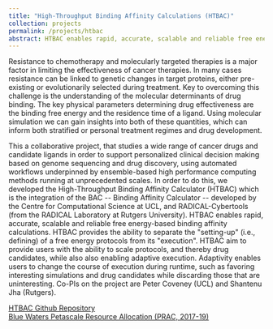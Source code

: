 ```yaml
---
title: "High-Throughput Binding Affinity Calculations (HTBAC)"
collection: projects
permalink: /projects/htbac
abstract: HTBAC enables rapid, accurate, scalable and reliable free energy-based binding affinity calculations.
---
```


Resistance to chemotherapy and molecularly targeted therapies is a major factor in limiting the effectiveness of cancer therapies. In many cases resistance can be linked to genetic changes in target proteins, either pre-existing or evolutionarily selected during treatment. Key to overcoming this challenge is the understanding of the molecular determinants of drug binding. The key physical parameters determining drug effectiveness are the binding free energy and the residence time of a ligand. Using molecular simulation we can gain insights into both of these quantities, which can inform both stratified or personal treatment regimes and drug development. 

This a collaborative project, that studies a wide range of cancer drugs and candidate ligands in order to support personalized clinical decision making based on genome sequencing and drug discovery, using automated workflows underpinned by ensemble-based high performance computing methods running at unprecedented scales. In order to do this, we developed the High-Throughput Binding Affinity Calculator (HTBAC) which is the integration of the BAC -- Binding Affinity Calculator -- developed by the Centre for Computational Science at UCL, and RADICAL-Cybertools (from the RADICAL Laboratory at Rutgers University). HTBAC enables rapid, accurate, scalable and reliable free energy-based binding affinity calculations. HTBAC provides the ability to separate the "setting-up" (i.e., defining) of a free energy protocols from its "execution". HTBAC aim to provide users with the ability to scale protocols, and thereby drug candidates, while also also enabling adaptive execution. Adaptivity enables users to change the course of execution during runtime, such as favoring interesting simulations and drug candidates while discarding those that are uninteresting. Co-PIs on the project are Peter Coveney (UCL) and Shantenu Jha (Rutgers).

<a href="https://github.com/radical-cybertools/htbac"><i class="fa fa-github"></i> HTBAC Github Repository</a><br>
<a href="https://www.nsf.gov/pubs/2017/nsf17542/nsf17542.htm"><i class="fa fa-nsf"></i>Blue Waters Petascale Resource Allocation (PRAC, 2017-19)</a><br>